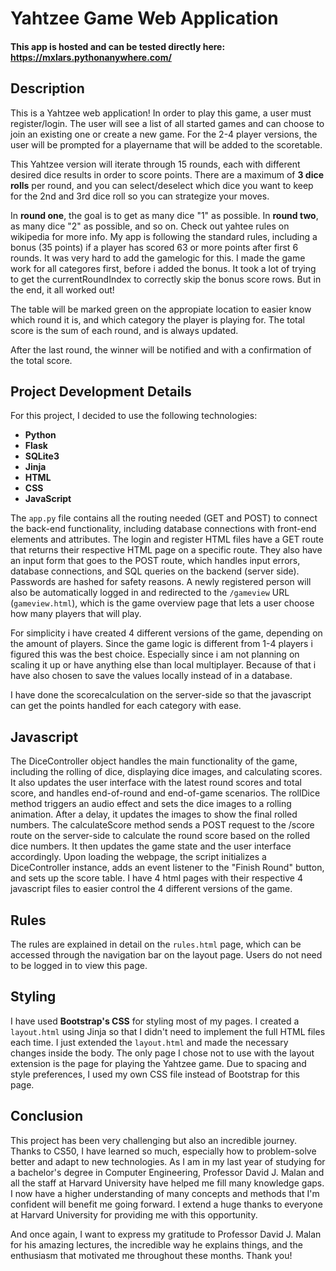 # Yahtzee Game Web Application

#### This app is hosted and can be tested directly here: https://mxlars.pythonanywhere.com/

## Description

This is a Yahtzee web application! In order to play this game, a user must register/login. The user will see a list of all started games and can choose to join an existing one or create a new game. For the 2-4 player versions, the user will be prompted for a playername that will be added to the scoretable.

This Yahtzee version will iterate through 15 rounds, each with different desired dice results in order to score points.
There are a maximum of **3 dice rolls** per round, and you can select/deselect which dice you want to keep for the 2nd and 3rd dice roll so you can strategize your moves.

In **round one**, the goal is to get as many dice "1" as possible. In **round two**, as many dice "2" as possible, and so on.
Check out yahtee rules on wikipedia for more info. My app is following the standard rules, including a bonus (35 points) if a player has scored 63 or more points after first 6 rounds. It was very hard to add the gamelogic for this. I made the game work for all categores first, before i added the bonus.
It took a lot of trying to get the currentRoundIndex to correctly skip the bonus score rows. But in the end, it all worked out!

The table will be marked green on the appropiate location to easier know which round it is, and which category the player is playing for. The total score is the sum of each round, and is always updated.

After the last round, the winner will be notified and with a confirmation of the total score.

## Project Development Details

For this project, I decided to use the following technologies:

- **Python**
- **Flask**
- **SQLite3**
- **Jinja**
- **HTML**
- **CSS**
- **JavaScript**

The `app.py` file contains all the routing needed (GET and POST) to connect the back-end functionality, including database connections with front-end elements and attributes. The login and register HTML files have a GET route that returns their respective HTML page on a specific route. They also have an input form that goes to the POST route, which handles input errors, database connections, and SQL queries on the backend (server side). Passwords are hashed for safety reasons. A newly registered person will also be automatically logged in and redirected to the `/gameview` URL (`gameview.html`), which is the game overview page that lets a user choose how many players that will play.

For simplicity i have created 4 different versions of the game, depending on the amount of players. Since the game logic is different from 1-4 players i figured this was the best choice. Especially since i am not planning on scaling it up or have anything else than local multiplayer.
Because of that i have also chosen to save the values locally instead of in a database.

I have done the scorecalculation on the server-side so that the javascript can get the points handled for each category with ease.


## Javascript
The DiceController object handles the main functionality of the game, including the rolling of dice, displaying dice images, and calculating scores.
It also updates the user interface with the latest round scores and total score, and handles end-of-round and end-of-game scenarios.
The rollDice method triggers an audio effect and sets the dice images to a rolling animation. After a delay, it updates the images to show the final rolled numbers.
The calculateScore method sends a POST request to the /score route on the server-side to calculate the round score based on the rolled dice numbers. It then updates the game state and the user interface accordingly.
Upon loading the webpage, the script initializes a DiceController instance, adds an event listener to the "Finish Round" button, and sets up the score table.
I have 4 html pages with their respective 4 javascript files to easier control the 4 different versions of the game.


## Rules
The rules are explained in detail on the `rules.html` page, which can be accessed through the navigation bar on the layout page. Users do not need to be logged in to view this page.

## Styling
I have used **Bootstrap's CSS** for styling most of my pages. I created a `layout.html` using Jinja so that I didn't need to implement the full HTML files each time. I just extended the `layout.html` and made the necessary changes inside the body. The only page I chose not to use with the layout extension is the page for playing the Yahtzee game. Due to spacing and style preferences, I used my own CSS file instead of Bootstrap for this page.

## Conclusion
This project has been very challenging but also an incredible journey. Thanks to CS50, I have learned so much, especially how to problem-solve better and adapt to new technologies. As I am in my last year of studying for a bachelor's degree in Computer Engineering, Professor David J. Malan and all the staff at Harvard University have helped me fill many knowledge gaps. I now have a higher understanding of many concepts and methods that I'm confident will benefit me going forward. I extend a huge thanks to everyone at Harvard University for providing me with this opportunity.

And once again, I want to express my gratitude to Professor David J. Malan for his amazing lectures, the incredible way he explains things, and the enthusiasm that motivated me throughout these months. Thank you!
